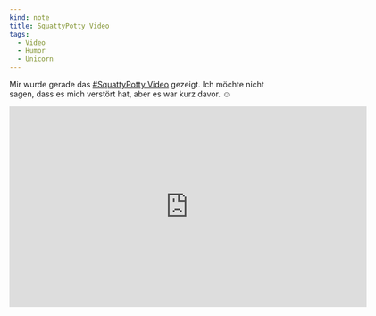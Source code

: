 ```yaml
---
kind: note
title: SquattyPotty Video
tags:
  - Video
  - Humor
  - Unicorn
---
```


Mir wurde gerade das [#SquattyPotty Video][video] gezeigt. Ich möchte nicht sagen, dass
es mich verstört hat, aber es war kurz davor. ☺

<iframe width="640" height="360" src="https://www.youtube-nocookie.com/embed/YbYWhdLO43Q?rel=0&amp;showinfo=0" frameborder="0" allowfullscreen></iframe>

[video]: https://www.youtube.com/watch?v=YbYWhdLO43Q
